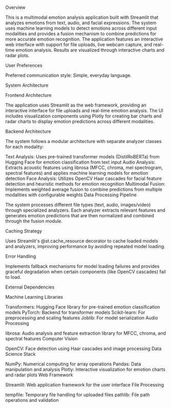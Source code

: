 Overview

This is a multimodal emotion analysis application built with Streamlit that analyzes emotions from text, audio, and facial expressions. The system uses machine learning models to detect emotions across different input modalities and provides a fusion mechanism to combine predictions for more accurate emotion recognition. The application features an interactive web interface with support for file uploads, live webcam capture, and real-time emotion analysis. Results are visualized through interactive charts and radar plots.

User Preferences

Preferred communication style: Simple, everyday language.

System Architecture

Frontend Architecture

The application uses Streamlit as the web framework, providing an interactive interface for file uploads and real-time emotion analysis. The UI includes visualization components using Plotly for creating bar charts and radar charts to display emotion predictions across different modalities.

Backend Architecture

The system follows a modular architecture with separate analyzer classes for each modality:

Text Analysis: Uses pre-trained transformer models (DistilRoBERTa) from Hugging Face for emotion classification from text input
Audio Analysis: Extracts acoustic features using librosa (MFCC, chroma, mel spectrogram, spectral features) and applies machine learning models for emotion detection
Face Analysis: Utilizes OpenCV Haar cascades for facial feature detection and heuristic methods for emotion recognition
Multimodal Fusion: Implements weighted average fusion to combine predictions from multiple modalities with configurable weights
Data Processing Pipeline

The system processes different file types (text, audio, images/video) through specialized analyzers. Each analyzer extracts relevant features and generates emotion predictions that are then normalized and combined through the fusion module.

Caching Strategy

Uses Streamlit's @st.cache_resource decorator to cache loaded models and analyzers, improving performance by avoiding repeated model loading.

Error Handling

Implements fallback mechanisms for model loading failures and provides graceful degradation when certain components (like OpenCV cascades) fail to load.

External Dependencies

Machine Learning Libraries

Transformers: Hugging Face library for pre-trained emotion classification models
PyTorch: Backend for transformer models
Scikit-learn: For preprocessing and scaling features
Joblib: For model serialization
Audio Processing

librosa: Audio analysis and feature extraction library for MFCC, chroma, and spectral features
Computer Vision

OpenCV: Face detection using Haar cascades and image processing
Data Science Stack

NumPy: Numerical computing for array operations
Pandas: Data manipulation and analysis
Plotly: Interactive visualization for emotion charts and radar plots
Web Framework

Streamlit: Web application framework for the user interface
File Processing

tempfile: Temporary file handling for uploaded files
pathlib: File path operations and validation
